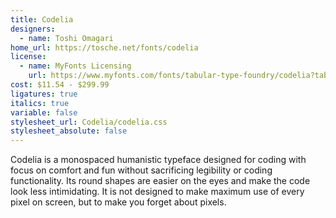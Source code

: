 ```yaml
---
title: Codelia
designers:
  - name: Toshi Omagari
home_url: https://tosche.net/fonts/codelia
license:
  - name: MyFonts Licensing
    url: https://www.myfonts.com/fonts/tabular-type-foundry/codelia?tab=licensing
cost: $11.54 - $299.99
ligatures: true
italics: true
variable: false
stylesheet_url: Codelia/codelia.css
stylesheet_absolute: false
---
```


Codelia is a monospaced humanistic typeface designed for coding with focus on comfort and fun without sacrificing legibility or coding functionality. Its round shapes are easier on the eyes and make the code look less intimidating. It is not designed to make maximum use of every pixel on screen, but to make you forget about pixels.
